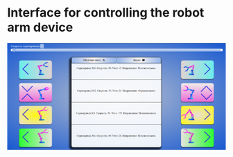 # Interface for controlling the robot arm device

![Screen](https://github.com/Andrej1405/contest_gui/blob/a4729d505b7bd200906f709cd7671f6b492f0e99/img/screen.png?raw=true)
